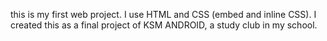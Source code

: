 this is my first web project.
I use HTML and CSS (embed and inline CSS). I created this as a final project of KSM ANDROID, a study club in my school.
